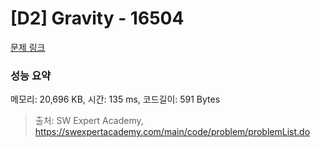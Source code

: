 # [D2] Gravity - 16504 

[문제 링크](https://swexpertacademy.com/main/code/problem/problemDetail.do?contestProbId=AYZOEkza5qMDFARc) 

### 성능 요약

메모리: 20,696 KB, 시간: 135 ms, 코드길이: 591 Bytes



> 출처: SW Expert Academy, https://swexpertacademy.com/main/code/problem/problemList.do